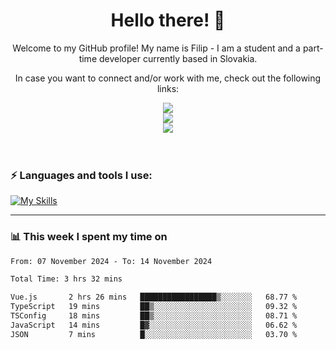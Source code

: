 <h1 align="center">  Hello there! 👋</h1>

<p align="center">Welcome to my GitHub profile! My name is Filip - I am a student and a part-time developer currently based in Slovakia.</p>
<p align="center">In case you want to connect and/or work with me, check out the following links: </p>
<div align="center">
<a href="https://www.linkedin.com/in/filip-sipos-7566b5309/">
  <img src="https://img.shields.io/badge/LinkedIn-0077B5?style=for-the-badge&logo=linkedin&logoColor=white"></img>
</a>
</br>
<a href="https://filipsipos.netlify.app">
  <img src="https://img.shields.io/badge/website-000000?style=for-the-badge&logo=About.me&logoColor=white"></img>
</a>
</br>
<a href="mailto:filip.sipos@student.leaf.academy">
  <img src="https://img.shields.io/badge/Gmail-D14836?style=for-the-badge&logo=gmail&logoColor=white"></img>
</a>
</div>

</br>
</br>

### ⚡ Languages and tools I use:

[![My Skills](https://skillicons.dev/icons?i=html,css,tailwind,js,ts,vue,react,nodejs,firebase,azure,git,postman,figma&theme=dark)](https://skillicons.dev)

---

### 📊 This week I spent my time on</h3>

<!--START_SECTION:waka-->

```txt
From: 07 November 2024 - To: 14 November 2024

Total Time: 3 hrs 32 mins

Vue.js       2 hrs 26 mins   █████████████████▒░░░░░░░   68.77 %
TypeScript   19 mins         ██▒░░░░░░░░░░░░░░░░░░░░░░   09.32 %
TSConfig     18 mins         ██▒░░░░░░░░░░░░░░░░░░░░░░   08.71 %
JavaScript   14 mins         █▓░░░░░░░░░░░░░░░░░░░░░░░   06.62 %
JSON         7 mins          █░░░░░░░░░░░░░░░░░░░░░░░░   03.70 %
```

<!--END_SECTION:waka-->
